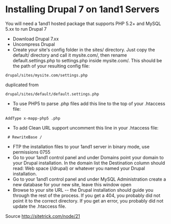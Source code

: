 # Installing Drupal 7 on 1and1 Servers

You will need a 1and1 hosted package that supports PHP 5.2+ and MySQL 5.xx to run Drupal 7

* Download Drupal 7.xx
* Uncompress Drupal
* Create your site's config folder in the sites/ directory. Just copy the default/ directory and call it mysite.com/, then rename default.settings.php to settings.php inside mysite.com/. This should be the path of your resulting config file:
```
drupal/sites/mysite.com/settings.php
```
duplicated from
```
drupal/sites/default/default.settings.php
```
* To use PHP5 to parse .php files add this line to the top of your .htaccess file:
```
AddType x-mapp-php5 .php
```
* To add Clean URL support uncomment this line in your .htaccess file:
```
 # RewriteBase /
```
* FTP the installation files to your 1and1 server in binary mode, use permissions 0755
* Go to your 1and1 control panel and under Domains point your domain to your Drupal installation. In the domain list the Destination column should read:
Web space (/drupal) or whatever you named your Drupal installation.
* Go to your 1and1 control panel and under MySQL Administration create a new database for your new site, leave this window open
* Browse to your site URL -- the Drupal installation should guide you through the rest of the process. If you get a 404, you probably did not point it to the correct directory. If you get an error, you probably did not update the .htaccess file.

Source http://sitetrick.com/node/21

